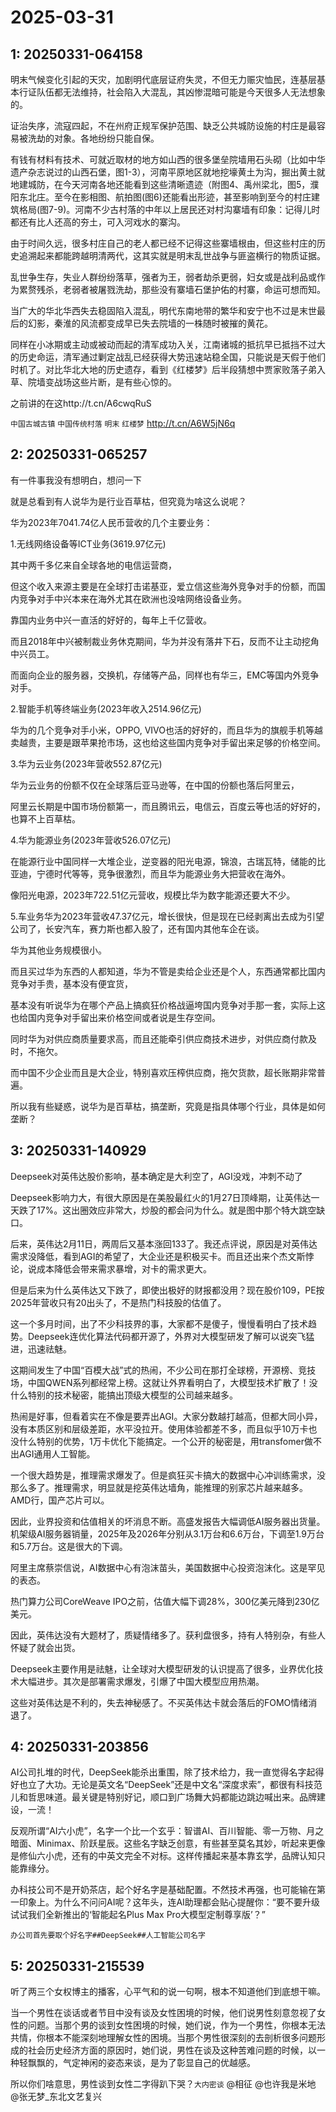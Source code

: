# 2025-03-31

## 1: 20250331-064158

明末气候变化引起的天灾，加剧明代底层证府失灵，不但无力赈灾恤民，连基层基本行证队伍都无法维持，社会陷入大混乱，其凶惨混暗可能是今天很多人无法想象的。

证治失序，流寇四起，不在州府正规军保护范围、缺乏公共城防设施的村庄是最容易被洗劫的对象。各地纷纷只能自保。

有钱有材料有技术、可就近取材的地方如山西的很多堡垒院墙用石头砌（比如中华遗产杂志说过的山西石堡，图1-3），河南平原地区就地挖壕黄土为沟，掘出黄土就地建城防，在今天河南各地还能看到这些清晰遗迹（附图4、禹州梁北，图5，濮阳东北庄。至今在影相图、航拍图(图6)还能看出形迹，甚至影响到至今的村庄建筑格局(图7-9)。河南不少古村落的中年以上居民还对村沟寨墙有印象：记得儿时都还有比人还高的夯土，可入河戏水的寨沟。

由于时间久远，很多村庄自己的老人都已经不记得这些寨墙根由，但这些村庄的历史追溯起来都能跨越明清两代，这其实就是明末乱世战争与匪盗横行的物质证据。

乱世争生存，失业人群纷纷落草，强者为王，弱者劫杀更弱，妇女或是战利品或作为累赘残杀，老弱者被屠戮洗劫，那些没有寨墙石堡护佑的村寨，命运可想而知。

当广大的华北华西失去稳固陷入混乱，明代东南地带的繁华和安宁也不过是末世最后的幻影，秦淮的风流都变成早已失去院墙的一株随时被摧的黄花。

同样在小冰期或主动或被动而起的清军成功入关，江南诸城的抵抗早已抵挡不过大的历史命运，清军通过剿定战乱已经获得大势迅速站稳全国，只能说是天假于他们时机了。对比华北大地的历史遗存，看到《红楼梦》后半段猜想中贾家败落子弟入草、院墙变战场这些片断，是有些心惊的。

之前讲的在这http://t.cn/A6cwqRuS 

`中国古城古镇` `中国传统村落` `明末` `红楼梦` http://t.cn/A6W5jN6q

## 2: 20250331-065257

有一件事我没有想明白，想问一下

就是总看到有人说华为是行业百草枯，但究竟为啥这么说呢？

华为2023年7041.74亿人民币营收的几个主要业务：

1.无线网络设备等ICT业务(3619.97亿元)

其中两千多亿来自全球各地的电信运营商，

但这个收入来源主要是在全球打击诺基亚，爱立信这些海外竞争对手的份额，而国内竞争对手中兴本来在海外尤其在欧洲也没啥网络设备业务。

靠国内业务中兴一直活的好好的，每年上千亿营收。

而且2018年中兴被制裁业务休克期间，华为并没有落井下石，反而不让主动挖角中兴员工。

而面向企业的服务器，交换机，存储等产品，同样也有华三，EMC等国内外竞争对手。

2.智能手机等终端业务(2023年收入2514.96亿元)

华为的几个竞争对手小米，OPPO, VIVO也活的好好的，而且华为的旗舰手机等越卖越贵，主要是跟苹果抢市场，这也给这些国内竞争对手留出来足够的价格空间。

3.华为云业务(2023年营收552.87亿元)

华为云业务的份额不仅在全球落后亚马逊等，在中国的份额也落后阿里云，

阿里云长期是中国市场份额第一，而且腾讯云，电信云，百度云等也活的好好的，也算不上百草枯。

4.华为能源业务(2023年营收526.07亿元)

在能源行业中国同样一大堆企业，逆变器的阳光电源，锦浪，古瑞瓦特，储能的比亚迪，宁德时代等等，竞争很激烈，而且华为能源业务大把营收在海外。

像阳光电源，2023年722.51亿元营收，规模比华为数字能源还要大不少。

5.车业务华为2023年营收47.37亿元，增长很快，但是现在已经剥离出去成为引望公司了，长安汽车，赛力斯也都入股了，还有国内其他车企在谈。

华为其他业务规模很小。

而且买过华为东西的人都知道，华为不管是卖给企业还是个人，东西通常都比国内竞争对手贵，基本没有便宜货，

基本没有听说华为在哪个产品上搞疯狂价格战逼垮国内竞争对手那一套，实际上这也给国内竞争对手留出来价格空间或者说是生存空间。

同时华为对供应商质量要求高，而且还能牵引供应商技术进步，对供应商付款及时，不拖欠。

而中国不少企业而且是大企业，特别喜欢压榨供应商，拖欠货款，超长账期非常普遍。

所以我有些疑惑，说华为是百草枯，搞垄断，究竟是指具体哪个行业，具体是如何垄断？

## 3: 20250331-140929

Deepseek对英伟达股价影响，基本确定是大利空了，AGI没戏，冲刺不动了

Deepseek影响力大，有很大原因是在美股最红火的1月27日顶峰期，让英伟达一天跌了17%。这出圈效应非常大，炒股的都会问为什么。就是图中那个特大跳空缺口。

后来，英伟达2月11日，两周后又基本涨回133了。我还点评说，原因是对英伟达需求没降低，看到AGI的希望了，大企业还是积极买卡。而且还出来个杰文斯悖论，说成本降低会带来需求暴增，对卡的需求更大。

但是后来为什么英伟达又下跌了，即使出极好的财报都没用？现在股价109，PE按2025年营收只有20出头了，不是热门科技股的估值了。

这一个多月时间，出了不少科技界的事，大家都不是傻子，慢慢看明白了技术趋势。Deepseek连优化算法代码都开源了，外界对大模型研发了解可以说突飞猛进，迅速祛魅。

这期间发生了中国“百模大战”式的热闹，不少公司在那打全球榜，开源榜、竞技场，中国QWEN系列都经常上榜。这就让外界看明白了，大模型技术扩散了！没什么特别的技术秘密，能搞出顶级大模型的公司越来越多。

热闹是好事，但看着实在不像是要弄出AGI。大家分数越打越高，但都大同小异，没有本质区别和层级差距，水平没拉开。使用体验都差不多，而且似乎10万卡也没什么特别的优势，1万卡优化下能搞定。一个公开的秘密是，用transfomer做不出AGI通用人工智能。

一个很大趋势是，推理需求爆发了。但是疯狂买卡搞大的数据中心冲训练需求，没那么多了。推理需求，明显就是挖英伟达墙角，能推理的别家芯片越来越多。AMD行，国产芯片可以。

因此，业界投资和估值相关的坏消息不断。高盛发报告大幅调低AI服务器出货量。机架级AI服务器销量，2025年及2026年分别从3.1万台和6.6万台，下调至1.9万台和5.7万台。这是很大的下调。

阿里主席蔡崇信说，AI数据中心有泡沫苗头，美国数据中心投资泡沫化。这是罕见的表态。

热门算力公司CoreWeave IPO之前，估值大幅下调28%，300亿美元降到230亿美元。

因此，英伟达没有大题材了，质疑情绪多了。获利盘很多，持有人特别杂，有些人怀疑了就会出货。

Deepseek主要作用是祛魅，让全球对大模型研发的认识提高了很多，业界优化技术大幅进步。其次是部署需求爆发，引爆了中国大模型应用热潮。

这些对英伟达是不利的，失去神秘感了。不买英伟达卡就会落后的FOMO情绪消退了。

## 4: 20250331-203856

AI公司扎堆的时代，DeepSeek能杀出重围，除了技术给力，我一直觉得名字起得好也立了大功。无论是英文名“DeepSeek”还是中文名“深度求索”，都很有科技范儿和哲思味道。最关键是特别好记，顺口到广场舞大妈都能边跳边喊出来。品牌建设，一流！

反观所谓“AI六小虎”，名字一个比一个玄乎：智谱AI、百川智能、零一万物、月之暗面、Minimax、阶跃星辰。这些名字缺乏创意，有些甚至莫名其妙，听起来更像是修仙六小虎，还有的中英文完全不对标。这样传播起来基本靠玄学，品牌认知只能靠缘分。

办科技公司不是开奶茶店，起个好名字是基础配置。不然技术再强，也可能输在第一印象上。为什么不问问AI呢？这年头，连AI助理都会贴心提醒你：“要不要升级试试我们全新推出的‘智能起名Plus Max Pro大模型定制尊享版’？”

`办公司首先要取个好名字##DeepSeek##人工智能公司名字`

## 5: 20250331-215539

听了两三个女权博主的播客，心平气和的说一句啊，根本不知道他们到底想干嘛。

当一个男性在谈话或者节目中没有谈及女性困境的时候，他们说男性刻意忽视了女性的问题。当那个男的谈到女性困境的时候，她们说，作为一个男性，你根本无法共情，你根本不能深刻地理解女性的困境。当那个男性很深刻的去剖析很多问题形成的社会历史经济方面的原因时，她们说，男性在谈及这种苦难问题的时候，以一种轻飘飘的，气定神闲的姿态来谈，是为了彰显自己的优越感。

所以你们啥意思，男性谈到女性二字得趴下哭？`大内密谈` @相征 @也许我是米地 @张无梦_东北文艺复兴

